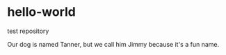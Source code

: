 # hello-world
test repository

Our dog is named Tanner, but we call him Jimmy because it's a fun name.
